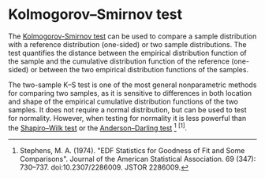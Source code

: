 # Kolmogorov–Smirnov test
The [Kolmogorov-Smirnov test](https://en.wikipedia.org/wiki/Kolmogorov%E2%80%93Smirnov_test) can be used to compare a sample distribution 
with a reference distribution (one-sided) or two sample distributions.
The test quantifies the distance between the empirical distribution function of the sample and the cumulative distribution function 
of the reference (one-sided) or between the two empirical distribution functions of the samples. 

The two-sample K–S test is one of the most general nonparametric methods for comparing two samples, 
as it is sensitive to differences in both location and shape of the empirical cumulative distribution functions of the two samples.
It does not require a normal distribution, but can be used to test
for normality. However, when testing for normality it is less powerful than the [Shapiro–Wilk test](https://en.wikipedia.org/wiki/Shapiro%E2%80%93Wilk_test)
or the [Anderson–Darling test](https://en.wikipedia.org/wiki/Anderson%E2%80%93Darling_test) [^1] <sup>[1]</sup>.

[^1]:  Stephens, M. A. (1974). "EDF Statistics for Goodness of Fit and Some Comparisons". 
Journal of the American Statistical Association. 69 (347): 730–737. doi:10.2307/2286009. JSTOR 2286009.

